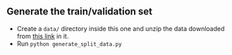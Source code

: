 ## Generate the train/validation set

- Create a `data/` directory inside this one and unzip the data downloaded from 
  [this link](https://www.kaggle.com/c/kernel-methods-for-machine-learning-2018-2019/data) in it.
- Run `python generate_split_data.py`
